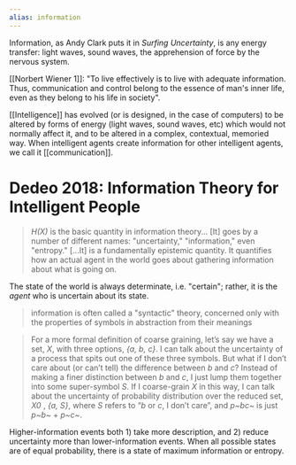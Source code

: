 ```yaml
---
alias: information
---
```


Information, as Andy Clark puts it in _Surfing Uncertainty_, is any energy transfer: light waves, sound waves, the apprehension of force by the nervous system. 

[[Norbert Wiener 1]]: "To live effectively is to live with adequate information. Thus, communication and control belong to the essence of man's inner life, even as they belong to his life in society".

[[Intelligence]] has evolved (or is designed, in the case of computers) to be altered by forms of energy (light waves, sound waves, etc) which would not normally affect it, and to be altered in a complex, contextual, memoried way. When intelligent agents create information for other intelligent agents, we call it [[communication]].

# Dedeo 2018: Information Theory for Intelligent People

> _H(X)_ is the basic quantity in information theory... [It] goes by a number of different names: "uncertainty," "information," even "entropy." [...It] is a fundamentally epistemic quantity. It quantifies how an actual agent in the world goes about gathering information about what is going on. 

The state of the world is always determinate, i.e. "certain"; rather, it is the _agent_ who is uncertain about its state.

> information is often called a "syntactic" theory, concerned only with the properties of symbols in abstraction from their meanings

> For a more formal definition of coarse graining, let’s say we have a set, _X_, with three options, _{a, b, c}_. I can talk about the uncertainty of a process that spits out one of these three symbols. But what if I don’t care about (or can’t tell) the difference between _b_ and _c_? Instead of making a finer distinction between _b_ and _c_, I just lump them together into some super-symbol _S_. If I coarse-grain _X_ in this way, I can talk about the uncertainty of probability distribution over the reduced set, _X0_ , _{a, S}_, where _S_ refers to “_b_ or _c_, I don’t care”, and _p~bc~_ is just _p~b~_ + _p~c~_.

Higher-information events both 1) take more description, and 2) reduce uncertainty more than lower-information events. When all possible states are of equal probability, there is a state of maximum information or entropy.